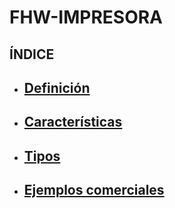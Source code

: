 # FHW-IMPRESORA
## ÍNDICE
* ## [Definición](Definicion_impresoras.md) 
* ## [Características](Caracteristicas_impresora.md)
* ## [Tipos](Tipos_impresora.md)
* ## [Ejemplos comerciales](Ejemplos_impresora.md)
